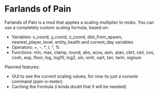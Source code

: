 # Farlands of Pain

Farlands of Pain is a mod that applies a scaling multiplier to mobs. You can use a completely custom scaling formula, based on:

- Variables: x_coord, y_coord, z_coord, dist_from_spawn, nearest_player_level, entity_health and current_day variables
- Operators: +, -, *, /, ^, %
- Functions: min, max, clamp, round,  abs, acos, asin, atan, cbrt, ceil, cos, cosh, exp, floor, log, log10, log2, sin, sinh, sqrt, tan, tanh, signum

Planned features:

- GUI to see the current scaling values, for now its just a console command (pain-o-meter)
- Caching the Formula (i kinda doubt that it will be needed)
